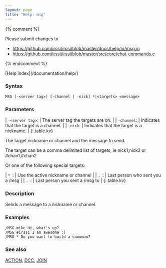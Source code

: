 ```yaml
---
layout: page
title: "Help: msg"
---
```


{% comment %}

Please submit changes to
- https://github.com/irssi/irssi/blob/master/docs/help/in/msg.in
- https://github.com/irssi/irssi/blob/master/src/core/chat-commands.c


{% endcomment %}
<nav markdown="1">
[Help index](/documentation/help/)
</nav>

### Syntax ###

<div class="highlight irssisyntax"><pre style="\-\-cmdlen:3ch"><code><span class="synB">MSG</span> <span class="syn10">[<span class="syn">-</span><span class="syn09">&lt;server tag></span>]</span> <span class="syn10">[<span class="syn">-channel</span> | <span class="syn">-nick</span>]</span> <span class="synB">*</span>|<span class="synB05">&lt;targets></span> <span class="synB05">&lt;message></span></code></pre></div>



### Parameters ###


| `-<server tag>`: |     The server tag the targets are on. |
| `-channel`: |          Indicates that the target is a channel. |
| `-nick`: |             Indicates that the target is a nickname. |
{:.table.kv}

The target nickname or channel and the message to send.

The target can be a comma delimited list of targets, ie
nick1,nick2 or #chan1,#chan2

Or one of the following special targets:

| `* `: |  Use the active nickname or channel |
| `, `: |  Last person who sent you a /msg |
| `. `: |  Last person you sent a /msg to |
{:.table.kv}

### Description ###

Sends a message to a nickname or channel.

### Examples ###

    /MSG mike Hi, what's up?
    /MSG #irssi I am awesome :)
    /MSG * Do you want to build a snowman?

### See also ###
[ACTION](/documentation/help/action/), [DCC](/documentation/help/dcc/), [JOIN](/documentation/help/join/)

